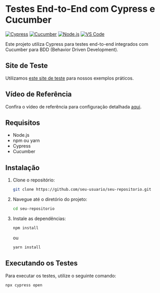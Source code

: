 # Testes End-to-End com Cypress e Cucumber

[![Cypress](https://img.shields.io/badge/Cypress-Testing-informational)](https://www.cypress.io/)
[![Cucumber](https://img.shields.io/badge/Cucumber-BDD-green)](https://cucumber.io/)
[![Node.js](https://img.shields.io/badge/Node.js-Environment-critical)](https://nodejs.org/)
[![VS Code](https://img.shields.io/badge/VS%20Code-Editor-blue)](https://code.visualstudio.com/)

Este projeto utiliza Cypress para testes end-to-end integrados com Cucumber para BDD (Behavior Driven Development). 

## Site de Teste
Utilizamos [este site de teste](https://app.filterp.com.br/) para nossos exemplos práticos.

## Vídeo de Referência
Confira o vídeo de referência para configuração detalhada [aqui](https://www.youtube.com/watch?v=Dc0zyn2n6RQ).

## Requisitos
- Node.js
- npm ou yarn
- Cypress
- Cucumber

## Instalação
1. Clone o repositório:
    ```bash
    git clone https://github.com/seu-usuario/seu-repositorio.git
    ```
2. Navegue até o diretório do projeto:
    ```bash
    cd seu-repositorio
    ```
3. Instale as dependências:
    ```bash
    npm install
    ```
    ou
    ```bash
    yarn install
    ```

## Executando os Testes
Para executar os testes, utilize o seguinte comando:
```bash
npx cypress open


